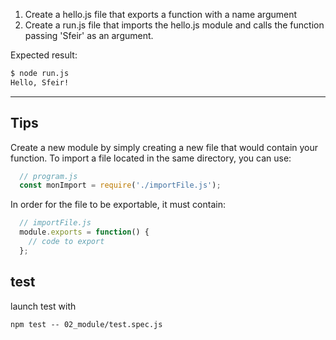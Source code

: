 1. Create a hello.js file that exports a function with a name argument
2. Create a run.js file that imports the hello.js module and calls the function passing 'Sfeir' as an argument.

Expected result:

```bash
$ node run.js
Hello, Sfeir!
```

---

## Tips

Create a new module by simply creating a new file that would contain your function.
To import a file located in the same directory, you can use:

```js
  // program.js
  const monImport = require('./importFile.js');
```

In order for the file to be exportable, it must contain:

```js
  // importFile.js
  module.exports = function() {
    // code to export
  };
```

## test

launch test with

```
npm test -- 02_module/test.spec.js
```
